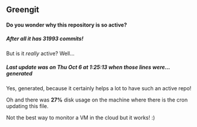 ## Greengit

#### Do you wonder why this repository is so active?

##### After all it has 31993 commits!

But is it *really* active? Well...

##### Last update was on Thu Oct 6 at 1:25:13 when those lines were... generated

Yes, generated, because it certainly helps a lot to have such an active repo!

Oh and there was **27%** disk usage on the machine
where there is the cron updating this file.

Not the best way to monitor a VM in the cloud but it works! :)
